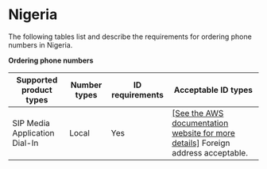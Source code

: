 # Nigeria<a name="order-port-nigeria"></a>

The following tables list and describe the requirements for ordering phone numbers in Nigeria\.

**Ordering phone numbers**


| Supported product types | Number types | ID requirements | Acceptable ID types | 
| --- | --- | --- | --- | 
| SIP Media Application Dial\-In | Local | Yes |  [\[See the AWS documentation website for more details\]](http://docs.aws.amazon.com/chime/latest/ag/order-port-nigeria.html) Foreign address acceptable\.  | 